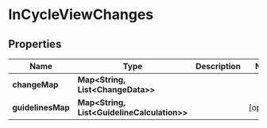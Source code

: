 

# InCycleViewChanges


## Properties

| Name | Type | Description | Notes |
|------------ | ------------- | ------------- | -------------|
|**changeMap** | **Map&lt;String, List&lt;ChangeData&gt;&gt;** |  |  |
|**guidelinesMap** | **Map&lt;String, List&lt;GuidelineCalculation&gt;&gt;** |  |  [optional] |



